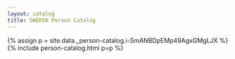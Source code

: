```yaml
---
layout: catalog
title: SWERIK Person Catalog
---
```

{% assign p = site.data._person-catalog.i-SmANBDpEMp49AgxGMgLJX %}
{% include person-catalog.html p=p %}

